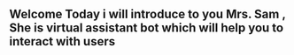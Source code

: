 ## Welcome Today i will introduce to you Mrs. Sam , She is virtual assistant bot which will help you to interact with users
